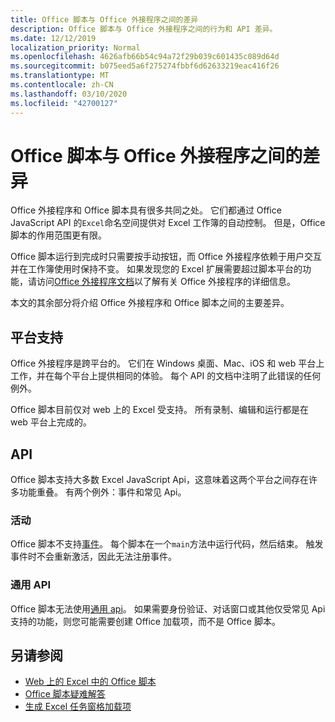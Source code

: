 ```yaml
---
title: Office 脚本与 Office 外接程序之间的差异
description: Office 脚本与 Office 外接程序之间的行为和 API 差异。
ms.date: 12/12/2019
localization_priority: Normal
ms.openlocfilehash: 4626afb66b54c94a72f29b039c601435c089d64d
ms.sourcegitcommit: b075eed5a6f275274fbbf6d62633219eac416f26
ms.translationtype: MT
ms.contentlocale: zh-CN
ms.lasthandoff: 03/10/2020
ms.locfileid: "42700127"
---
```

# <a name="differences-between-office-scripts-and-office-add-ins"></a>Office 脚本与 Office 外接程序之间的差异

Office 外接程序和 Office 脚本具有很多共同之处。 它们都通过 Office JavaScript API 的`Excel`命名空间提供对 Excel 工作簿的自动控制。 但是，Office 脚本的作用范围更有限。

Office 脚本运行到完成时只需要按手动按钮，而 Office 外接程序依赖于用户交互并在工作簿使用时保持不变。 如果发现您的 Excel 扩展需要超过脚本平台的功能，请访问[Office 外接程序文档](/office/dev/add-ins)以了解有关 Office 外接程序的详细信息。

本文的其余部分将介绍 Office 外接程序和 Office 脚本之间的主要差异。

## <a name="platform-support"></a>平台支持

Office 外接程序是跨平台的。 它们在 Windows 桌面、Mac、iOS 和 web 平台上工作，并在每个平台上提供相同的体验。 每个 API 的文档中注明了此错误的任何例外。

Office 脚本目前仅对 web 上的 Excel 受支持。 所有录制、编辑和运行都是在 web 平台上完成的。

## <a name="apis"></a>API

Office 脚本支持大多数 Excel JavaScript Api，这意味着这两个平台之间存在许多功能重叠。 有两个例外：事件和常见 Api。

### <a name="events"></a>活动

Office 脚本不支持[事件](/office/dev/add-ins/excel/excel-add-ins-events)。 每个脚本在一个`main`方法中运行代码，然后结束。 触发事件时不会重新激活，因此无法注册事件。

### <a name="common-apis"></a>通用 API

Office 脚本无法使用[通用 api](/javascript/api/office)。 如果需要身份验证、对话窗口或其他仅受常见 Api 支持的功能，则您可能需要创建 Office 加载项，而不是 Office 脚本。

## <a name="see-also"></a>另请参阅

- [Web 上的 Excel 中的 Office 脚本](../overview/excel.md)
- [Office 脚本疑难解答](../testing/troubleshooting.md)
- [生成 Excel 任务窗格加载项](/office/dev/add-ins/quickstarts/excel-quickstart-jquery)